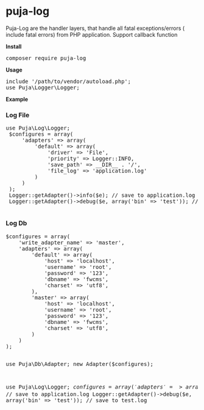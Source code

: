 # puja-log

Puja-Log are the handler layers, that handle all fatal exceptions/errors ( include fatal errors) from PHP application. Support  callback function

<strong>Install</strong>
<pre>composer require puja-log</pre>

<strong>Usage</strong>
<pre>include '/path/to/vendor/autoload.php';
use Puja\Logger\Logger;</pre>

<strong>Example</strong>
<h3>Log File</h3>
<pre>use Puja\Log\Logger;
 $configures = array(
     'adapters' => array(
         'default' => array(
             'driver' => 'File',
             'priority' => Logger::INFO,
             'save_path' => __DIR__ . '/',
             'file_log' => 'application.log'
         )
     )
 );
 Logger::getAdapter()->info($e); // save to application.log
 Logger::getAdapter()->debug($e, array('bin' => 'test')); // save to test.log
 </pre>

<h3>Log Db</h3>
<pre>
$configures = array(
    'write_adapter_name' => 'master',
    'adapters' => array(
        'default' => array(
            'host' => 'localhost',
            'username' => 'root',
            'password' => '123',
            'dbname' => 'fwcms',
            'charset' => 'utf8',
        ),
        'master' => array(
            'host' => 'localhost',
            'username' => 'root',
            'password' => '123',
            'dbname' => 'fwcms',
            'charset' => 'utf8',
        )
    )
);

use Puja\Db\Adapter;
new Adapter($configures);

use Puja\Log\Logger;
$configures = array(
    'adapters' => array(
         'default' => array(
             'driver' => 'Db',
             'priority' => Logger::INFO,
             'log_table' => 'puja_log_table', // table that stored log data
             'create_table' => true, // should enable at very first run and disable after that
         )
    )
);
Logger::getAdapter()->info($e); // save to application.log
Logger::getAdapter()->debug($e, array('bin' => 'test')); // save to test.log
</pre>

